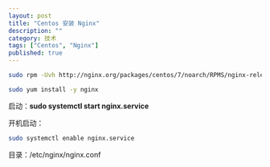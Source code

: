 ```yaml
---
layout: post
title: "Centos 安装 Nginx"
description: ""
category: 技术
tags: ["Centos", "Nginx"]
published: true
---
```


```bash
sudo rpm -Uvh http://nginx.org/packages/centos/7/noarch/RPMS/nginx-release-centos-7-0.el7.ngx.noarch.rpm

sudo yum install -y nginx
```

启动：**sudo systemctl start nginx.service**

开机启动：

```bash
sudo systemctl enable nginx.service
```

目录：/etc/nginx/nginx.conf

